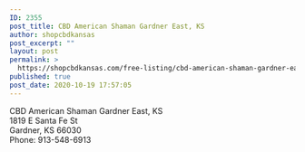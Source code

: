 ```yaml
---
ID: 2355
post_title: CBD American Shaman Gardner East, KS
author: shopcbdkansas
post_excerpt: ""
layout: post
permalink: >
  https://shopcbdkansas.com/free-listing/cbd-american-shaman-gardner-east-ks/
published: true
post_date: 2020-10-19 17:57:05
---
```

<!-- wp:paragraph -->
<p>CBD American Shaman Gardner East, KS <br>1819 E Santa Fe St <br>Gardner, KS 66030 <br>Phone: 913-548-6913 </p>
<!-- /wp:paragraph -->

<!-- wp:block {"ref":2251} /-->